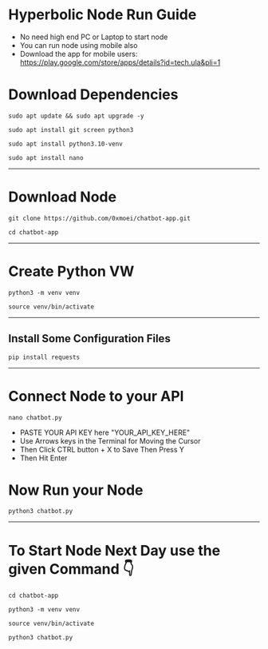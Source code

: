 # Hyperbolic Node Run Guide

- No need high end PC or Laptop to start node
- You can run node using mobile also
- Download the app for mobile users: https://play.google.com/store/apps/details?id=tech.ula&pli=1

# Download Dependencies 
```
sudo apt update && sudo apt upgrade -y
```
```
sudo apt install git screen python3
```
```
sudo apt install python3.10-venv
```
```
sudo apt install nano
```
---

# Download Node
```
git clone https://github.com/0xmoei/chatbot-app.git
```
```
cd chatbot-app
```
---

# Create Python VW
```
python3 -m venv venv
```
```
source venv/bin/activate
```
---

## Install Some Configuration Files
```
pip install requests
```
---

# Connect Node to your API

```
nano chatbot.py
```
- PASTE YOUR API KEY here "YOUR_API_KEY_HERE"
- Use Arrows keys in the Terminal for Moving the Cursor
- Then Click CTRL button + X to Save Then Press Y
- Then Hit Enter

# Now Run your Node
```
python3 chatbot.py
```
---

# To Start Node Next Day use the given Command 👇
```
cd chatbot-app
```
```
python3 -m venv venv
```
```
source venv/bin/activate
```
```
python3 chatbot.py
```
